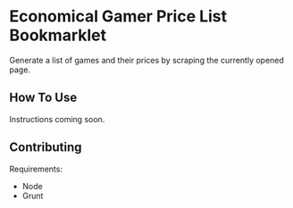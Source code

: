Economical Gamer Price List Bookmarklet
=======================================

Generate a list of games and their prices by scraping the currently opened page.

How To Use
----------

Instructions coming soon.

Contributing
------------

Requirements:
* Node
* Grunt
